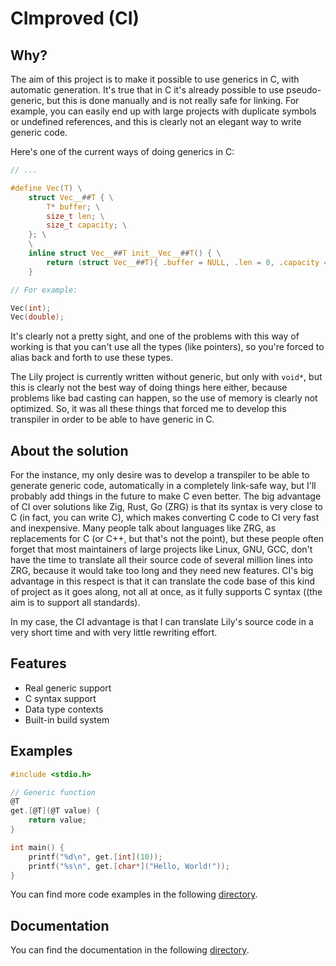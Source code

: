 # CImproved (CI)

## Why?

The aim of this project is to make it possible to use generics in C, with automatic generation. It's true that in C it's already possible to use pseudo-generic, but this is done manually and is not really safe for linking. For example, you can easily end up with large projects with duplicate symbols or undefined references, and this is clearly not an elegant way to write generic code.

Here's one of the current ways of doing generics in C:

```c
// ...

#define Vec(T) \
    struct Vec__##T { \
        T* buffer; \
        size_t len; \
        size_t capacity; \
    }; \
    \
    inline struct Vec__##T init__Vec__##T() { \
        return (struct Vec__##T){ .buffer = NULL, .len = 0, .capacity = 4 }; \
    }

// For example:

Vec(int);
Vec(double);
```

It's clearly not a pretty sight, and one of the problems with this way of working is that you can't use all the types (like pointers), so you're forced to alias back and forth to use these types.

The Lily project is currently written without generic, but only with `void*`, but this is clearly not the best way of doing things here either, because problems like bad casting can happen, so the use of memory is clearly not optimized. So, it was all these things that forced me to develop this transpiler in order to be able to have generic in C. 

## About the solution

For the instance, my only desire was to develop a transpiler to be able to generate generic code, automatically in a completely link-safe way, but I'll probably add things in the future to make C even better. The big advantage of CI over solutions like Zig, Rust, Go (ZRG) is that its syntax is very close to C (in fact, you can write C), which makes converting C code to CI very fast and inexpensive. Many people talk about languages like ZRG, as replacements for C (or C++, but that's not the point), but these people often forget that most maintainers of large projects like Linux, GNU, GCC, don't have the time to translate all their source code of several million lines into ZRG, because it would take too long and they need new features. CI's big advantage in this respect is that it can translate the code base of this kind of project as it goes along, not all at once, as it fully supports C syntax ((the aim is to support all standards).

In my case, the CI advantage is that I can translate Lily's source code in a very short time and with very little rewriting effort.

## Features

- Real generic support
- C syntax support
- Data type contexts
- Built-in build system

## Examples

```c
#include <stdio.h>

// Generic function
@T
get.[@T](@T value) {
    return value;
}

int main() {
    printf("%d\n", get.[int](10));
    printf("%s\n", get.[char*]("Hello, World!"));
}
```

You can find more code examples in the following [directory](/examples/core/cc/ci).

## Documentation

You can find the documentation in the following [directory](/docs/core/cc/ci).
